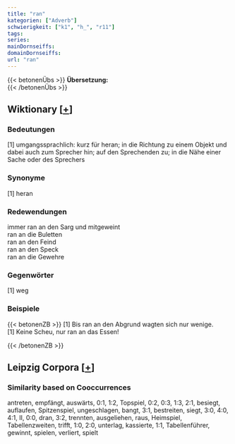```yaml
---
title: "ran"
kategorien: ["Adverb"]
schwierigkeit: ["k1", "h_", "r11"]
tags:
series:
mainDornseiffs:
domainDornseiffs:
url: "ran"
---
```


{{< betonenÜbs >}}
**Übersetzung:**  
{{< /betonenÜbs >}}

## Wiktionary [[+](https://de.wiktionary.org/wiki/ran)]

### Bedeutungen
[1] umgangssprachlich: kurz für heran; in die Richtung zu einem Objekt und dabei auch zum Sprecher hin; auf den Sprechenden zu; in die Nähe einer Sache oder des Sprechers  

### Synonyme
[1] heran  

### Redewendungen
immer ran an den Sarg und mitgeweint  
ran an die Buletten  
ran an den Feind  
ran an den Speck  
ran an die Gewehre  

### Gegenwörter
[1] weg  

### Beispiele
{{< betonenZB >}}
[1] Bis ran an den Abgrund wagten sich nur wenige.  
[1] Keine Scheu, nur ran an das Essen!  

{{< /betonenZB >}}

## Leipzig Corpora [[+](https://corpora.uni-leipzig.de/en/res?word=ran&corpusId=deu_newscrawl-public_2018)]


### Similarity based on Cooccurrences
antreten, empfängt, auswärts, 0:1, 1:2, Topspiel, 0:2, 0:3, 1:3, 2:1, besiegt, auflaufen, Spitzenspiel, ungeschlagen, bangt, 3:1, bestreiten, siegt, 3:0, 4:0, 4:1, II, 0:0, dran, 3:2, trennten, ausgeliehen, raus, Heimspiel, Tabellenzweiten, trifft, 1:0, 2:0, unterlag, kassierte, 1:1, Tabellenführer, gewinnt, spielen, verliert, spielt

